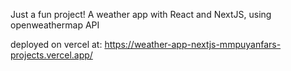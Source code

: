 Just a fun project! 
A weather app with React and NextJS, using openweathermap API

deployed on vercel at: 
https://weather-app-nextjs-mmpuyanfars-projects.vercel.app/
